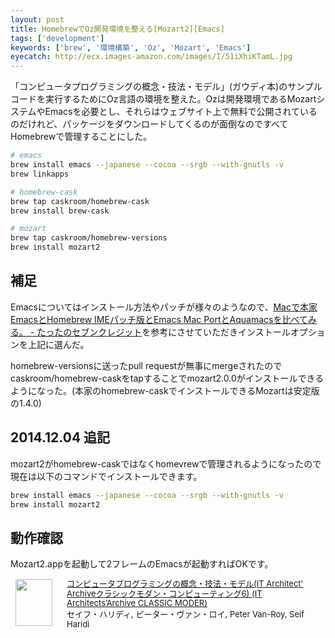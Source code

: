 ```yaml
---
layout: post
title: HomebrewでOz開発環境を整える[Mozart2][Emacs]
tags: ['development']
keywords: ['brew', '環境構築', 'Oz', 'Mozart', 'Emacs']
eyecatch: http://ecx.images-amazon.com/images/I/51iXhiKTamL.jpg
---
```


「コンピュータプログラミングの概念・技法・モデル」(ガウディ本)のサンプルコードを実行するためにOz言語の環境を整えた。Ozは開発環境であるMozartシステムやEmacsを必要とし、それらはウェブサイト上で無料で公開されているのだけれど、パッケージをダウンロードしてくるのが面倒なのですべてHomebrewで管理することにした。

```bash
# emacs
brew install emacs --japanese --cocoa --srgb --with-gnutls -v
brew linkapps

# homebrew-cask
brew tap caskroom/homebrew-cask
brew install brew-cask

# mozart
brew tap caskroom/homebrew-versions
brew install mozart2
```

## 補足

Emacsについてはインストール方法やパッチが様々のようなので、[Macで本家EmacsとHomebrew IMEパッチ版とEmacs Mac PortとAquamacsを比べてみる。 - たったのセブンクレジット](http://www.sevencredit.com/2014/07/02/580/)を参考にさせていただきインストールオプションを上記に選んだ。

homebrew-versionsに送ったpull requestが無事にmergeされたのでcaskroom/homebrew-caskをtapすることでmozart2.0.0がインストールできるようになった。(本家のhomebrew-caskでインストールできるMozartは安定版の1.4.0)

## 2014.12.04 追記

mozart2がhomebrew-caskではなくhomevrewで管理されるようになったので現在は以下のコマンドでインストールできます。

```bash
brew install emacs --japanese --cocoa --srgb --with-gnutls -v
brew install mozart2
```

## 動作確認

Mozart2.appを起動して2フレームのEmacsが起動すればOKです。

<div class="babylink-box" style="overflow: hidden; font-size: small; zoom: 1; margin: 15px 0; text-align: left;"><div class="babylink-image" style="float: left; margin: 0px 15px 10px 0px; width: 75px; height: 75px; text-align: center;"><a href="http://www.amazon.co.jp/exec/obidos/ASIN/4798113468/mrk1869-22/" rel="nofollow" target="_blank"><img style="border-top: medium none; border-right: medium none; border-bottom: medium none; border-left: medium none;" src="http://ecx.images-amazon.com/images/I/51iXhiKTamL._SL75_.jpg" width="59" height="75" /></a></div><div class="babylink-info" style="overflow: hidden; zoom: 1; line-height: 120%;"><div class="babylink-title" style="margin-bottom: 2px; line-height: 120%;"><a href="http://www.amazon.co.jp/exec/obidos/ASIN/4798113468/mrk1869-22/" rel="nofollow" target="_blank">コンピュータプログラミングの概念・技法・モデル(IT Architect' Archiveクラシックモダン・コンピューティング6) (IT Architects’Archive CLASSIC MODER)</a></div><div class="babylink-manufacturer" style="margin-bottom: 5px;">セイフ・ハリディ, ピーター・ヴァン・ロイ, Peter Van-Roy, Seif Haridi</div></div><div class="booklink-footer" style="clear: left"></div></div>